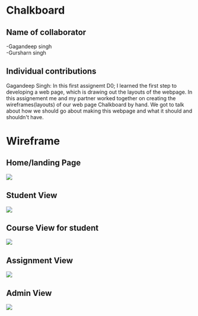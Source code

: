 # Chalkboard
## Name of collaborator
-Gagandeep singh <br>
-Gursharn singh

## Individual contributions <br>
Gagandeep Singh: In this first assignemt D0; I learned the first step to developing a web page, which is drawing out the layouts of the webpage. In this assignement me and my partner worked together on creating the wireframes(layouts) of our web page Chalkboard by hand. We got to talk about how we should go about making this webpage and what it should and shouldn't have. 

# Wireframe
## Home/landing Page<br> 
<img src="https://github.com/Gagandeep1051/Chalkboard/blob/main/Wireframe/Home:Landing%20Page.png" ><br>

## Student View<br>
<img src="https://github.com/Gagandeep1051/Chalkboard/blob/main/Wireframe/Student%20View.png"><br>

## Course View for student<br>
<img src ="https://github.com/Gagandeep1051/Chalkboard/blob/main/Wireframe/Course%20View%20%23student.png" ><br>

## Assignment View <br>
 <img src="https://github.com/Gagandeep1051/Chalkboard/blob/main/Wireframe/Assignment%20View%20%23student.png" ><br>
 
 
## Admin View <br>
<img src="https://github.com/Gagandeep1051/Chalkboard/blob/main/Wireframe/Admin%20View.png" ><br>




